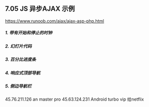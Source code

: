 ## 7.05 JS 异步AJAX 示例


<https://www.runoob.com/ajax/ajax-asp-php.html>


##### 1. 带有开始和停止的时钟


##### 2. 幻灯片代码


##### 3. 百分比进度条

##### 4. 响应式顶部导航

##### 5. 侧边导航栏


45.76.211.126    an master pro
45.63.124.231   Android turbo  vip 给netflix